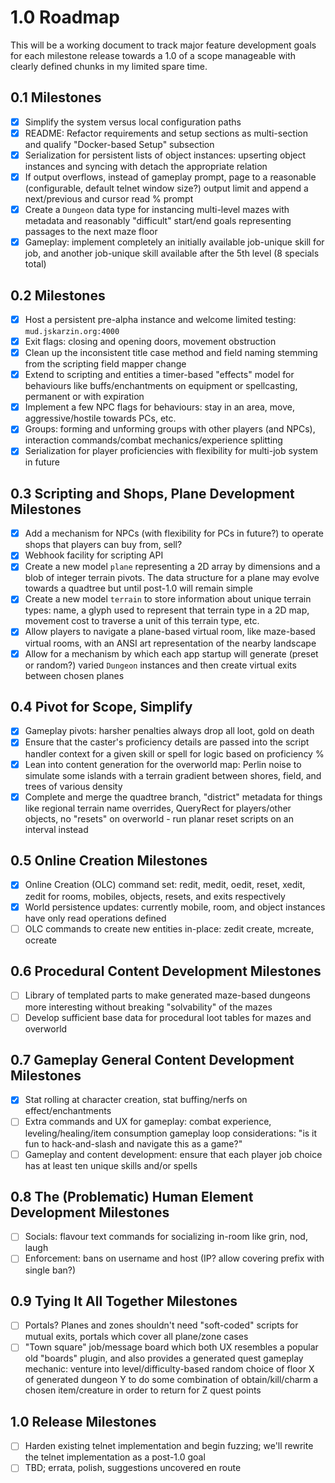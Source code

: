 # 1.0 Roadmap

This will be a working document to track major feature development goals for each milestone release towards a 1.0 of a scope manageable with clearly defined chunks in my limited spare time.

## 0.1 Milestones

- [x] Simplify the system versus local configuration paths
- [x] README: Refactor requirements and setup sections as multi-section and qualify "Docker-based Setup" subsection
- [x] Serialization for persistent lists of object instances: upserting object instances and syncing with detach the appropriate relation
- [x] If output overflows, instead of gameplay prompt, page to a reasonable (configurable, default telnet window size?) output limit and append a next/previous and cursor read % prompt
- [x] Create a `Dungeon` data type for instancing multi-level mazes with metadata and reasonably "difficult" start/end goals representing passages to the next maze floor
- [x] Gameplay: implement completely an initially available job-unique skill for job, and another job-unique skill available after the 5th level (8 specials total)

## 0.2 Milestones

- [x] Host a persistent pre-alpha instance and welcome limited testing: `mud.jskarzin.org:4000`
- [x] Exit flags: closing and opening doors, movement obstruction
- [x] Clean up the inconsistent title case method and field naming stemming from the scripting field mapper change
- [x] Extend to scripting and entities a timer-based "effects" model for behaviours like buffs/enchantments on equipment or spellcasting, permanent or with expiration
- [x] Implement a few NPC flags for behaviours: stay in an area, move, aggressive/hostile towards PCs, etc.
- [x] Groups: forming and unforming groups with other players (and NPCs), interaction commands/combat mechanics/experience splitting
- [x] Serialization for player proficiencies with flexibility for multi-job system in future

## 0.3 Scripting and Shops, Plane Development Milestones

- [x] Add a mechanism for NPCs (with flexibility for PCs in future?) to operate shops that players can buy from, sell?
- [x] Webhook facility for scripting API
- [x] Create a new model `plane` representing a 2D array by dimensions and a blob of integer terrain pivots.  The data structure for a plane may evolve towards a quadtree but until post-1.0 will remain simple
- [x] Create a new model `terrain` to store information about unique terrain types: name, a glyph used to represent that terrain type in a 2D map, movement cost to traverse a unit of this terrain type, etc.
- [x] Allow players to navigate a plane-based virtual room, like maze-based virtual rooms, with an ANSI art representation of the nearby landscape
- [x] Allow for a mechanism by which each app startup will generate (preset or random?) varied `Dungeon` instances and then create virtual exits between chosen planes

## 0.4 Pivot for Scope, Simplify

- [x] Gameplay pivots: harsher penalties always drop all loot, gold on death
- [x] Ensure that the caster's proficiency details are passed into the script handler context for a given skill or spell for logic based on proficiency %
- [x] Lean into content generation for the overworld map: Perlin noise to simulate some islands with a terrain gradient between shores, field, and trees of various density
- [x] Complete and merge the quadtree branch, "district" metadata for things like regional terrain name overrides, QueryRect for players/other objects, no "resets" on overworld - run planar reset scripts on an interval instead

## 0.5 Online Creation Milestones

- [x] Online Creation (OLC) command set: redit, medit, oedit, reset, xedit, zedit for rooms, mobiles, objects, resets, and exits respectively
- [x] World persistence updates: currently mobile, room, and object instances have only read operations defined
- [ ] OLC commands to create new entities in-place: zedit create, mcreate, ocreate

## 0.6 Procedural Content Development Milestones

- [ ] Library of templated parts to make generated maze-based dungeons more interesting without breaking "solvability" of the mazes
- [ ] Develop sufficient base data for procedural loot tables for mazes and overworld

## 0.7 Gameplay General Content Development Milestones

- [x] Stat rolling at character creation, stat buffing/nerfs on effect/enchantments
- [ ] Extra commands and UX for gameplay: combat experience, leveling/healing/item consumption gameplay loop considerations: "is it fun to hack-and-slash and navigate this as a game?"
- [ ] Gameplay and content development: ensure that each player job choice has at least ten unique skills and/or spells

## 0.8 The (Problematic) Human Element Development Milestones

- [ ] Socials: flavour text commands for socializing in-room like grin, nod, laugh
- [ ] Enforcement: bans on username and host (IP? allow covering prefix with single ban?)

## 0.9 Tying It All Together Milestones

- [ ] Portals?  Planes and zones shouldn't need "soft-coded" scripts for mutual exits, portals which cover all plane/zone cases
- [ ] "Town square" job/message board which both UX resembles a popular old "boards" plugin, and also provides a generated quest gameplay mechanic: venture into level/difficulty-based random choice of floor X of generated dungeon Y to do some combination of obtain/kill/charm a chosen item/creature in order to return for Z quest points

## 1.0 Release Milestones

- [ ] Harden existing telnet implementation and begin fuzzing; we'll rewrite the telnet implementation as a post-1.0 goal
- [ ] TBD; errata, polish, suggestions uncovered en route
